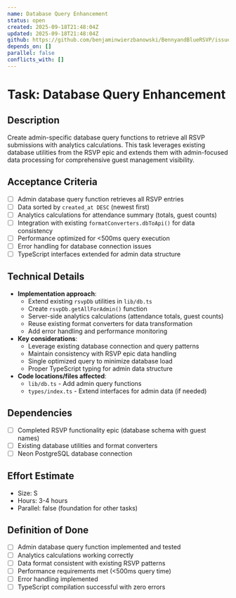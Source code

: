 ```yaml
---
name: Database Query Enhancement
status: open
created: 2025-09-18T21:48:04Z
updated: 2025-09-18T21:48:04Z
github: https://github.com/benjaminwierzbanowski/BennyandBlueRSVP/issues/12
depends_on: []
parallel: false
conflicts_with: []
---
```


# Task: Database Query Enhancement

## Description
Create admin-specific database query functions to retrieve all RSVP submissions with analytics calculations. This task leverages existing database utilities from the RSVP epic and extends them with admin-focused data processing for comprehensive guest management visibility.

## Acceptance Criteria
- [ ] Admin database query function retrieves all RSVP entries
- [ ] Data sorted by `created_at DESC` (newest first)
- [ ] Analytics calculations for attendance summary (totals, guest counts)
- [ ] Integration with existing `formatConverters.dbToApi()` for data consistency
- [ ] Performance optimized for <500ms query execution
- [ ] Error handling for database connection issues
- [ ] TypeScript interfaces extended for admin data structure

## Technical Details
- **Implementation approach**:
  - Extend existing `rsvpDb` utilities in `lib/db.ts`
  - Create `rsvpDb.getAllForAdmin()` function
  - Server-side analytics calculations (attendance totals, guest counts)
  - Reuse existing format converters for data transformation
  - Add error handling and performance monitoring
- **Key considerations**:
  - Leverage existing database connection and query patterns
  - Maintain consistency with RSVP epic data handling
  - Single optimized query to minimize database load
  - Proper TypeScript typing for admin data structure
- **Code locations/files affected**:
  - `lib/db.ts` - Add admin query functions
  - `types/index.ts` - Extend interfaces for admin data (if needed)

## Dependencies
- [ ] Completed RSVP functionality epic (database schema with guest names)
- [ ] Existing database utilities and format converters
- [ ] Neon PostgreSQL database connection

## Effort Estimate
- Size: S
- Hours: 3-4 hours
- Parallel: false (foundation for other tasks)

## Definition of Done
- [ ] Admin database query function implemented and tested
- [ ] Analytics calculations working correctly
- [ ] Data format consistent with existing RSVP patterns
- [ ] Performance requirements met (<500ms query time)
- [ ] Error handling implemented
- [ ] TypeScript compilation successful with zero errors